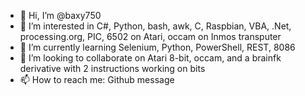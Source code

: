 - 👋 Hi, I’m @baxy750
- 👀 I’m interested in C#, Python, bash, awk, C, Raspbian, VBA, .Net, processing.org, PIC, 6502 on Atari, occam on Inmos transputer 
- 🌱 I’m currently learning Selenium, Python, PowerShell, REST, 8086
- 💞️ I’m looking to collaborate on Atari 8-bit, occam, and a brainfk derivative with 2 instructions working on bits
- 📫 How to reach me: Github message

<!---
baxy750/baxy750 is a ✨ special ✨ repository because its `README.md` (this file) appears on your GitHub profile.
You can click the Preview link to take a look at your changes.
--->
